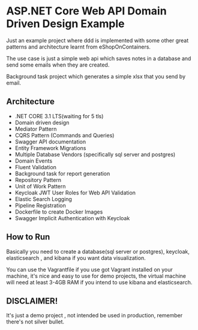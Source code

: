 # ASP.NET Core Web API Domain Driven Design Example

Just an example project where ddd is implemented with some other great patterns and architecture learnt from eShopOnContainers.

The use case is just a simple web api which saves notes in a database and send some emails when they are created.

Background task project which generates a simple xlsx that you send by email.

## Architecture
* .NET CORE 3.1 LTS(waiting for 5 tls)
* Domain driven design
* Mediator Pattern
* CQRS Pattern (Commands and Queries)
* Swagger API documentation
* Entity Framework Migrations
* Multiple Database Vendors (specifically sql server and postgres)
* Domain Events
* Fluent Validation
* Background task for report generation
* Repository Pattern
* Unit of Work Pattern
* Keycloak JWT User Roles for Web API Validation
* Elastic Search Logging
* Pipeline Registration
* Dockerfile to create Docker Images
* Swagger Implicit Authentication with Keycloak

## How to Run
Basically you need to create a database(sql server or postgres), keycloak, elasticsearch , and kibana if you want data visualization.

You can use the Vagrantfile if you use got Vagrant installed on your machine, it's nice and easy to use for demo projects, the virtual machine will need at least 3-4GB RAM if you intend to use kibana and elasticsearch.

## DISCLAIMER!
It's just a demo project , not intended be used in production, remember there's not silver bullet.
